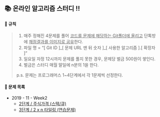 📚 온라인 알고리즘 스터디 ‼️
-------------

#### 📎 규칙

> 1. 매주 정해진 4문제를 풀어 <u>코드를 문제에 해당하는 Git폴더에 올리고</u> 단톡방에 <u>채점결과를 이미지로 공유</u>한다.
> 2. 파일 명 = “[ Git ID ]_[ 문제 URL 맨 뒤 숫자 ]\_[ 사용한 알고리즘 ].[ 확장자 ]”
> 3. 일요일 자정 12시까지 문제를 풀지 못한 경우, 문제당 벌금 500원이 쌓인다.
> 4. 벌금은 스터디 매월 말일에 n분의 1을 한다.
>
> p.s. 문제는 프로그래머스 1~4단계에서 각 1문제씩 선정한다.



#### 📖 문제 목록

* 2019 - 11 - Week2
  * [2단계 / 주식가격 (스택/큐)](https://programmers.co.kr/learn/courses/30/lessons/42584)
  * [3단계 / 2 x n 타일링 (연습문제)](https://programmers.co.kr/learn/courses/30/lessons/12900)

